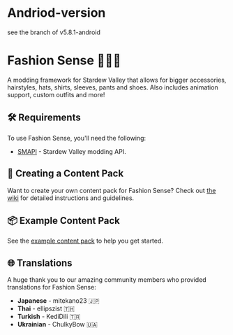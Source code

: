 
# Andriod-version
see the branch of v5.8.1-android

# Fashion Sense 💇‍♀️🎩
A modding framework for Stardew Valley that allows for bigger accessories, hairstyles, hats, shirts, sleeves, pants and shoes. Also includes animation support, custom outfits and more!

## 🛠 Requirements
To use Fashion Sense, you'll need the following:
- [SMAPI](https://smapi.io/) - Stardew Valley modding API.

## 🎨 Creating a Content Pack
Want to create your own content pack for Fashion Sense? Check out [the wiki](https://github.com/Floogen/FashionSense/wiki) for detailed instructions and guidelines.

## 📦 Example Content Pack
See the [example content pack](https://github.com/Floogen/FashionSense/tree/development/FashionSense/Examples/%5BFS%5D%20Example%20Pack) to help you get started.

## 🌐 Translations
A huge thank you to our amazing community members who provided translations for Fashion Sense:

- **Japanese** - mitekano23 🇯🇵
- **Thai** - ellipszist 🇹🇭
- **Turkish** - KediDili 🇹🇷
- **Ukrainian** - ChulkyBow 🇺🇦
